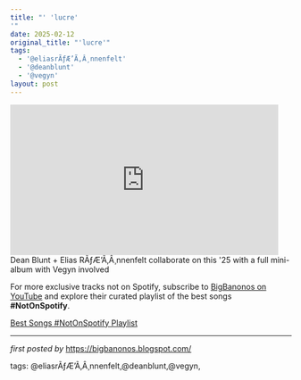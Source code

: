```yaml
---
title: "' 'lucre'
'"
date: 2025-02-12
original_title: "'lucre'"
tags:
  - '@eliasrÃƒÆ’Ã‚Â¸nnenfelt'
  - '@deanblunt'
  - '@vegyn'
layout: post
---
```

<iframe width="480" height="270" src="https://youtube.com/embed/PIkyDdMHc_c?si=3P4C_QZ2So14GQmz" frameborder="0"></iframe>
Dean Blunt + Elias RÃƒÆ’Ã‚Â¸nnenfelt collaborate on this '25 with a full mini-album with Vegyn involved 

<!--Subscribe and Playlist Links-->
<div>
    <p>For more exclusive tracks not on Spotify, subscribe to <a href="https://www.youtube.com/@BigBanonos" target="_blank">BigBanonos on YouTube</a> and explore their curated playlist of the best songs <strong>#NotOnSpotify</strong>.</p>
    <p><a href="https://www.youtube.com/playlist?list=PLtuNtuTatqI0kFahUCbtbfenC_ET5O_tr" target="_blank">Best Songs #NotOnSpotify Playlist<br /></a></p></div>

<hr />

<p><em>first posted by</em> <a href="https://bigbanonos.blogspot.com/" rel="noopener" target="_new">https://bigbanonos.blogspot.com/</a></p>

<p>tags: @eliasrÃƒÆ’Ã‚Â¸nnenfelt,@deanblunt,@vegyn,</p>

